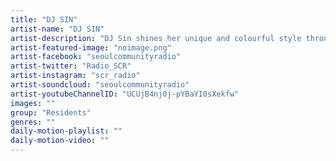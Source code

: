 ```yaml
---
title: "DJ SIN"	
artist-name: "DJ SIN"	
artist-description: "DJ Sin shines her unique and colourful style through Korea’s ever-changing Underground music scene, her sophisticated mixing style and sound crosses between soft and ambient to minimal hard hitting Dub, Techno and more. "	
artist-featured-image: "noimage.png"	
artist-facebook: "seoulcommunityradio"	
artist-twitter: "Radio_SCR"	
artist-instagram: "scr_radio"	
artist-soundcloud: "seoulcommunityradio"	
artist-youtubeChannelID: "UCUjB4nj0j-pYBaYI0sXekfw"	
images: ""	
group: "Residents"	
genres: ""	
daily-motion-playlist: ""	
daily-motion-video: ""		
---
```


